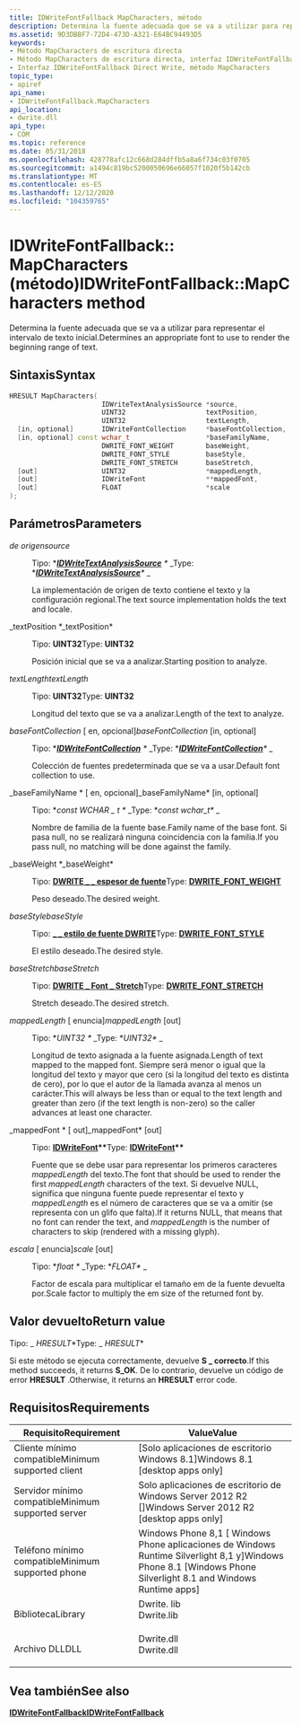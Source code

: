 ```yaml
---
title: IDWriteFontFallback MapCharacters, método
description: Determina la fuente adecuada que se va a utilizar para representar el intervalo de texto inicial.
ms.assetid: 9D3DBBF7-72D4-473D-A321-E64BC94493D5
keywords:
- Método MapCharacters de escritura directa
- Método MapCharacters de escritura directa, interfaz IDWriteFontFallback
- Interfaz IDWriteFontFallback Direct Write, método MapCharacters
topic_type:
- apiref
api_name:
- IDWriteFontFallback.MapCharacters
api_location:
- dwrite.dll
api_type:
- COM
ms.topic: reference
ms.date: 05/31/2018
ms.openlocfilehash: 428778afc12c668d284dffb5a8a6f734c03f0705
ms.sourcegitcommit: a1494c819bc5200050696e66057f1020f5b142cb
ms.translationtype: MT
ms.contentlocale: es-ES
ms.lasthandoff: 12/12/2020
ms.locfileid: "104359765"
---
```

# <a name="idwritefontfallbackmapcharacters-method"></a><span data-ttu-id="46f06-106">IDWriteFontFallback:: MapCharacters (método)</span><span class="sxs-lookup"><span data-stu-id="46f06-106">IDWriteFontFallback::MapCharacters method</span></span>

<span data-ttu-id="46f06-107">Determina la fuente adecuada que se va a utilizar para representar el intervalo de texto inicial.</span><span class="sxs-lookup"><span data-stu-id="46f06-107">Determines an appropriate font to use to render the beginning range of text.</span></span>

## <a name="syntax"></a><span data-ttu-id="46f06-108">Sintaxis</span><span class="sxs-lookup"><span data-stu-id="46f06-108">Syntax</span></span>


```C++
HRESULT MapCharacters(
                       IDWriteTextAnalysisSource *source,
                       UINT32                    textPosition,
                       UINT32                    textLength,
  [in, optional]       IDWriteFontCollection     *baseFontCollection,
  [in, optional] const wchar_t                   *baseFamilyName,
                       DWRITE_FONT_WEIGHT        baseWeight,
                       DWRITE_FONT_STYLE         baseStyle,
                       DWRITE_FONT_STRETCH       baseStretch,
  [out]                UINT32                    *mappedLength,
  [out]                IDWriteFont               **mappedFont,
  [out]                FLOAT                     *scale
);
```



## <a name="parameters"></a><span data-ttu-id="46f06-109">Parámetros</span><span class="sxs-lookup"><span data-stu-id="46f06-109">Parameters</span></span>

<dl> <dt>

<span data-ttu-id="46f06-110">*de origen*</span><span class="sxs-lookup"><span data-stu-id="46f06-110">*source*</span></span> 
</dt> <dd>

<span data-ttu-id="46f06-111">Tipo: \**[**IDWriteTextAnalysisSource**](/windows/win32/api/dwrite/nn-dwrite-idwritetextanalysissource) \** _</span><span class="sxs-lookup"><span data-stu-id="46f06-111">Type: \**[**IDWriteTextAnalysisSource**](/windows/win32/api/dwrite/nn-dwrite-idwritetextanalysissource)\** _</span></span>

<span data-ttu-id="46f06-112">La implementación de origen de texto contiene el texto y la configuración regional.</span><span class="sxs-lookup"><span data-stu-id="46f06-112">The text source implementation holds the text and locale.</span></span>

</dd> <dt>

<span data-ttu-id="46f06-113">_textPosition \*</span><span class="sxs-lookup"><span data-stu-id="46f06-113">_textPosition\*</span></span> 
</dt> <dd>

<span data-ttu-id="46f06-114">Tipo: **UINT32**</span><span class="sxs-lookup"><span data-stu-id="46f06-114">Type: **UINT32**</span></span>

<span data-ttu-id="46f06-115">Posición inicial que se va a analizar.</span><span class="sxs-lookup"><span data-stu-id="46f06-115">Starting position to analyze.</span></span>

</dd> <dt>

<span data-ttu-id="46f06-116">*textLength*</span><span class="sxs-lookup"><span data-stu-id="46f06-116">*textLength*</span></span> 
</dt> <dd>

<span data-ttu-id="46f06-117">Tipo: **UINT32**</span><span class="sxs-lookup"><span data-stu-id="46f06-117">Type: **UINT32**</span></span>

<span data-ttu-id="46f06-118">Longitud del texto que se va a analizar.</span><span class="sxs-lookup"><span data-stu-id="46f06-118">Length of the text to analyze.</span></span>

</dd> <dt>

<span data-ttu-id="46f06-119">*baseFontCollection* \[ en, opcional\]</span><span class="sxs-lookup"><span data-stu-id="46f06-119">*baseFontCollection* \[in, optional\]</span></span>
</dt> <dd>

<span data-ttu-id="46f06-120">Tipo: \**[**IDWriteFontCollection**](/windows/win32/api/dwrite/nn-dwrite-idwritefontcollection) \** _</span><span class="sxs-lookup"><span data-stu-id="46f06-120">Type: \**[**IDWriteFontCollection**](/windows/win32/api/dwrite/nn-dwrite-idwritefontcollection)\** _</span></span>

<span data-ttu-id="46f06-121">Colección de fuentes predeterminada que se va a usar.</span><span class="sxs-lookup"><span data-stu-id="46f06-121">Default font collection to use.</span></span>

</dd> <dt>

<span data-ttu-id="46f06-122">_baseFamilyName \* \[ en, opcional\]</span><span class="sxs-lookup"><span data-stu-id="46f06-122">_baseFamilyName\* \[in, optional\]</span></span>
</dt> <dd>

<span data-ttu-id="46f06-123">Tipo: \**const WCHAR \_ t \** _</span><span class="sxs-lookup"><span data-stu-id="46f06-123">Type: \**const wchar\_t\** _</span></span>

<span data-ttu-id="46f06-124">Nombre de familia de la fuente base.</span><span class="sxs-lookup"><span data-stu-id="46f06-124">Family name of the base font.</span></span> <span data-ttu-id="46f06-125">Si pasa null, no se realizará ninguna coincidencia con la familia.</span><span class="sxs-lookup"><span data-stu-id="46f06-125">If you pass null, no matching will be done against the family.</span></span>

</dd> <dt>

<span data-ttu-id="46f06-126">_baseWeight \*</span><span class="sxs-lookup"><span data-stu-id="46f06-126">_baseWeight\*</span></span> 
</dt> <dd>

<span data-ttu-id="46f06-127">Tipo: **[ **DWRITE \_ \_ espesor de fuente**](/windows/win32/api/dwrite/ne-dwrite-dwrite_font_weight)**</span><span class="sxs-lookup"><span data-stu-id="46f06-127">Type: **[**DWRITE\_FONT\_WEIGHT**](/windows/win32/api/dwrite/ne-dwrite-dwrite_font_weight)**</span></span>

<span data-ttu-id="46f06-128">Peso deseado.</span><span class="sxs-lookup"><span data-stu-id="46f06-128">The desired weight.</span></span>

</dd> <dt>

<span data-ttu-id="46f06-129">*baseStyle*</span><span class="sxs-lookup"><span data-stu-id="46f06-129">*baseStyle*</span></span> 
</dt> <dd>

<span data-ttu-id="46f06-130">Tipo: **[ **\_ \_ estilo de fuente DWRITE**](/windows/win32/api/dwrite/ne-dwrite-dwrite_font_style)**</span><span class="sxs-lookup"><span data-stu-id="46f06-130">Type: **[**DWRITE\_FONT\_STYLE**](/windows/win32/api/dwrite/ne-dwrite-dwrite_font_style)**</span></span>

<span data-ttu-id="46f06-131">El estilo deseado.</span><span class="sxs-lookup"><span data-stu-id="46f06-131">The desired style.</span></span>

</dd> <dt>

<span data-ttu-id="46f06-132">*baseStretch*</span><span class="sxs-lookup"><span data-stu-id="46f06-132">*baseStretch*</span></span> 
</dt> <dd>

<span data-ttu-id="46f06-133">Tipo: **[ **DWRITE \_ Font \_ Stretch**](/windows/win32/api/dwrite/ne-dwrite-dwrite_font_stretch)**</span><span class="sxs-lookup"><span data-stu-id="46f06-133">Type: **[**DWRITE\_FONT\_STRETCH**](/windows/win32/api/dwrite/ne-dwrite-dwrite_font_stretch)**</span></span>

<span data-ttu-id="46f06-134">Stretch deseado.</span><span class="sxs-lookup"><span data-stu-id="46f06-134">The desired stretch.</span></span>

</dd> <dt>

<span data-ttu-id="46f06-135">*mappedLength* \[ enuncia\]</span><span class="sxs-lookup"><span data-stu-id="46f06-135">*mappedLength* \[out\]</span></span>
</dt> <dd>

<span data-ttu-id="46f06-136">Tipo: \**UINT32 \** _</span><span class="sxs-lookup"><span data-stu-id="46f06-136">Type: \**UINT32\** _</span></span>

<span data-ttu-id="46f06-137">Longitud de texto asignada a la fuente asignada.</span><span class="sxs-lookup"><span data-stu-id="46f06-137">Length of text mapped to the mapped font.</span></span> <span data-ttu-id="46f06-138">Siempre será menor o igual que la longitud del texto y mayor que cero (si la longitud del texto es distinta de cero), por lo que el autor de la llamada avanza al menos un carácter.</span><span class="sxs-lookup"><span data-stu-id="46f06-138">This will always be less than or equal to the text length and greater than zero (if the text length is non-zero) so the caller advances at least one character.</span></span>

</dd> <dt>

<span data-ttu-id="46f06-139">_mappedFont \* \[ out\]</span><span class="sxs-lookup"><span data-stu-id="46f06-139">_mappedFont\* \[out\]</span></span>
</dt> <dd>

<span data-ttu-id="46f06-140">Tipo: **[ **IDWriteFont**](/windows/win32/api/dwrite/nn-dwrite-idwritefont)\*\***</span><span class="sxs-lookup"><span data-stu-id="46f06-140">Type: **[**IDWriteFont**](/windows/win32/api/dwrite/nn-dwrite-idwritefont)\*\***</span></span>

<span data-ttu-id="46f06-141">Fuente que se debe usar para representar los primeros caracteres *mappedLength* del texto.</span><span class="sxs-lookup"><span data-stu-id="46f06-141">The font that should be used to render the first *mappedLength* characters of the text.</span></span> <span data-ttu-id="46f06-142">Si devuelve NULL, significa que ninguna fuente puede representar el texto y *mappedLength* es el número de caracteres que se va a omitir (se representa con un glifo que falta).</span><span class="sxs-lookup"><span data-stu-id="46f06-142">If it returns NULL, that means that no font can render the text, and *mappedLength* is the number of characters to skip (rendered with a missing glyph).</span></span>

</dd> <dt>

<span data-ttu-id="46f06-143">*escala* \[ enuncia\]</span><span class="sxs-lookup"><span data-stu-id="46f06-143">*scale* \[out\]</span></span>
</dt> <dd>

<span data-ttu-id="46f06-144">Tipo: \**float \** _</span><span class="sxs-lookup"><span data-stu-id="46f06-144">Type: \**FLOAT\** _</span></span>

<span data-ttu-id="46f06-145">Factor de escala para multiplicar el tamaño em de la fuente devuelta por.</span><span class="sxs-lookup"><span data-stu-id="46f06-145">Scale factor to multiply the em size of the returned font by.</span></span>

</dd> </dl>

## <a name="return-value"></a><span data-ttu-id="46f06-146">Valor devuelto</span><span class="sxs-lookup"><span data-stu-id="46f06-146">Return value</span></span>

<span data-ttu-id="46f06-147">Tipo: _ *HRESULT*\*</span><span class="sxs-lookup"><span data-stu-id="46f06-147">Type: _ *HRESULT*\*</span></span>

<span data-ttu-id="46f06-148">Si este método se ejecuta correctamente, devuelve **S \_ correcto**.</span><span class="sxs-lookup"><span data-stu-id="46f06-148">If this method succeeds, it returns **S\_OK**.</span></span> <span data-ttu-id="46f06-149">De lo contrario, devuelve un código de error **HRESULT** .</span><span class="sxs-lookup"><span data-stu-id="46f06-149">Otherwise, it returns an **HRESULT** error code.</span></span>

## <a name="requirements"></a><span data-ttu-id="46f06-150">Requisitos</span><span class="sxs-lookup"><span data-stu-id="46f06-150">Requirements</span></span>



| <span data-ttu-id="46f06-151">Requisito</span><span class="sxs-lookup"><span data-stu-id="46f06-151">Requirement</span></span> | <span data-ttu-id="46f06-152">Value</span><span class="sxs-lookup"><span data-stu-id="46f06-152">Value</span></span> |
|-------------------------------------|-----------------------------------------------------------------------------------------|
| <span data-ttu-id="46f06-153">Cliente mínimo compatible</span><span class="sxs-lookup"><span data-stu-id="46f06-153">Minimum supported client</span></span><br/> | <span data-ttu-id="46f06-154">\[Solo aplicaciones de escritorio Windows 8.1\]</span><span class="sxs-lookup"><span data-stu-id="46f06-154">Windows 8.1 \[desktop apps only\]</span></span><br/>                                            |
| <span data-ttu-id="46f06-155">Servidor mínimo compatible</span><span class="sxs-lookup"><span data-stu-id="46f06-155">Minimum supported server</span></span><br/> | <span data-ttu-id="46f06-156">Solo aplicaciones de escritorio de Windows Server 2012 R2 \[\]</span><span class="sxs-lookup"><span data-stu-id="46f06-156">Windows Server 2012 R2 \[desktop apps only\]</span></span><br/>                                 |
| <span data-ttu-id="46f06-157">Teléfono mínimo compatible</span><span class="sxs-lookup"><span data-stu-id="46f06-157">Minimum supported phone</span></span><br/>  | <span data-ttu-id="46f06-158">Windows Phone 8,1 \[ Windows Phone aplicaciones de Windows Runtime Silverlight 8,1 y\]</span><span class="sxs-lookup"><span data-stu-id="46f06-158">Windows Phone 8.1 \[Windows Phone Silverlight 8.1 and Windows Runtime apps\]</span></span><br/> |
| <span data-ttu-id="46f06-159">Biblioteca</span><span class="sxs-lookup"><span data-stu-id="46f06-159">Library</span></span><br/>                  | <dl> <span data-ttu-id="46f06-160"><dt>Dwrite. lib</dt></span><span class="sxs-lookup"><span data-stu-id="46f06-160"><dt>Dwrite.lib</dt></span></span> </dl>   |
| <span data-ttu-id="46f06-161">Archivo DLL</span><span class="sxs-lookup"><span data-stu-id="46f06-161">DLL</span></span><br/>                      | <dl> <span data-ttu-id="46f06-162"><dt>Dwrite.dll</dt></span><span class="sxs-lookup"><span data-stu-id="46f06-162"><dt>Dwrite.dll</dt></span></span> </dl>   |



## <a name="see-also"></a><span data-ttu-id="46f06-163">Vea también</span><span class="sxs-lookup"><span data-stu-id="46f06-163">See also</span></span>

<dl> <dt>

[<span data-ttu-id="46f06-164">**IDWriteFontFallback**</span><span class="sxs-lookup"><span data-stu-id="46f06-164">**IDWriteFontFallback**</span></span>](/windows/win32/api/dwrite_2/nn-dwrite_2-idwritefontfallback)
</dt> </dl>

 

